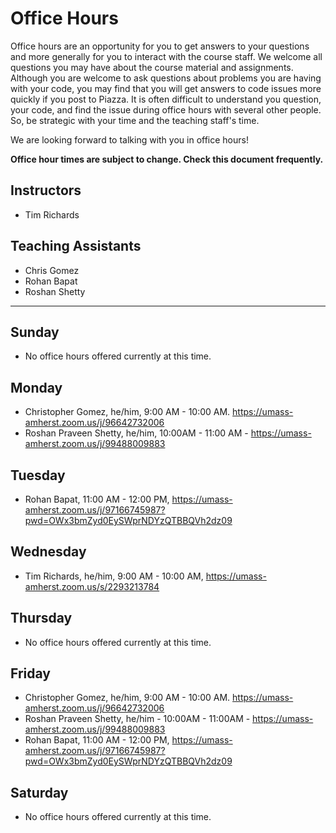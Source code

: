 # Office Hours

Office hours are an opportunity for you to get answers to your questions and more generally for you to interact with the course staff. We welcome all questions you may have about the course material and assignments. Although you are welcome to ask questions about problems you are having with your code, you may find that you will get answers to code issues more quickly if you post to Piazza. It is often difficult to understand you question, your code, and find the issue during office hours with several other people. So, be strategic with your time and the teaching staff's time.

We are looking forward to talking with you in office hours!

**Office hour times are subject to change. Check this document frequently.**

## Instructors

- Tim Richards

## Teaching Assistants

- Chris Gomez
- Rohan Bapat
- Roshan Shetty

---

## Sunday

- No office hours offered currently at this time.

## Monday
- Christopher Gomez, he/him, 9:00 AM - 10:00 AM.  https://umass-amherst.zoom.us/j/96642732006
- Roshan Praveen Shetty, he/him, 10:00AM - 11:00 AM - https://umass-amherst.zoom.us/j/99488009883

## Tuesday

- Rohan Bapat, 11:00 AM - 12:00 PM, https://umass-amherst.zoom.us/j/97166745987?pwd=OWx3bmZyd0EySWprNDYzQTBBQVh2dz09

## Wednesday

- Tim Richards, he/him, 9:00 AM - 10:00 AM, https://umass-amherst.zoom.us/s/2293213784

## Thursday

- No office hours offered currently at this time.

## Friday
- Christopher Gomez, he/him, 9:00 AM - 10:00 AM.  https://umass-amherst.zoom.us/j/96642732006
- Roshan Praveen Shetty, he/him - 10:00AM - 11:00AM - https://umass-amherst.zoom.us/j/99488009883
- Rohan Bapat, 11:00 AM - 12:00 PM, https://umass-amherst.zoom.us/j/97166745987?pwd=OWx3bmZyd0EySWprNDYzQTBBQVh2dz09

## Saturday

- No office hours offered currently at this time.

